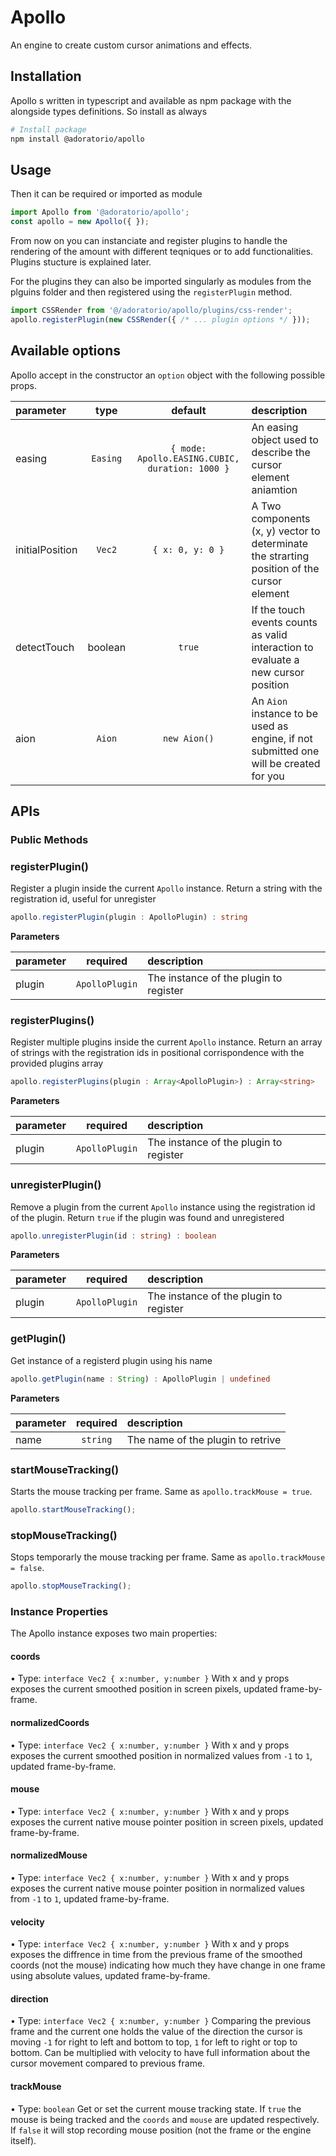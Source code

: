 # Apollo

An engine to create custom cursor animations and effects.

## Installation
Apollo s written in typescript and available as npm package with the alongside types definitions. So install as always

```bash
# Install package
npm install @adoratorio/apollo
```
## Usage
Then it can be required or imported as module

```javascript
import Apollo from '@adoratorio/apollo';
const apollo = new Apollo({ });
```
From now on you can instanciate and register plugins to handle the rendering of the amount with different teqniques or to add functionalities. Plugins stucture is explained later.

For the plugins they can also be imported singularly as modules from the plguins folder and then registered using the `registerPlugin` method.

```javascript
import CSSRender from '@/adoratorio/apollo/plugins/css-render';
apollo.registerPlugin(new CSSRender({ /* ... plugin options */ }));
```

## Available options
Apollo accept in the constructor an `option` object with the following possible props.

|parameter|type|default|description|
|:--------|:--:|:-----:|:----------|
|easing|`Easing`|`{ mode: Apollo.EASING.CUBIC, duration: 1000 }`|An easing object used to describe the cursor element aniamtion|
|initialPosition|`Vec2`|`{ x: 0, y: 0 }`|A Two components (x, y) vector to determinate the strarting position of the cursor element|
|detectTouch|boolean|`true`|If the touch events counts as valid interaction to evaluate a new cursor position|
|aion|`Aion`|`new Aion()`|An `Aion` instance to be used as engine, if not submitted one will be created for you|

## APIs

### Public Methods

### registerPlugin()

Register a plugin inside the current `Apollo` instance. Return a string with the registration id, useful for unregister
```typescript
apollo.registerPlugin(plugin : ApolloPlugin) : string
```

**Parameters**

| parameter | required | description |
|:---|:---:|:---|
| plugin | `ApolloPlugin` | The instance of the plugin to register |

### registerPlugins()

Register multiple plugins inside the current `Apollo` instance. Return an array of strings with the registration ids in positional corrispondence with the provided plugins array
```typescript
apollo.registerPlugins(plugin : Array<ApolloPlugin>) : Array<string>
```

**Parameters**

| parameter | required | description |
|:---|:---:|:---|
| plugin | `ApolloPlugin` | The instance of the plugin to register |

### unregisterPlugin()

Remove a plugin from the current `Apollo` instance using the registration id of the plugin. Return `true` if the plugin was found and unregistered
```typescript
apollo.unregisterPlugin(id : string) : boolean
```

**Parameters**

| parameter | required | description |
|:---|:---:|:---|
| plugin | `ApolloPlugin` | The instance of the plugin to register |

### getPlugin()

Get instance of a registerd plugin using his name
```typescript
apollo.getPlugin(name : String) : ApolloPlugin | undefined
```

**Parameters**

| parameter | required | description |
|:---|:---:|:---|
| name | `string` | The name of the plugin to retrive |

### startMouseTracking()

Starts the mouse tracking per frame. Same as `apollo.trackMouse = true`.
```typescript
apollo.startMouseTracking();
```

### stopMouseTracking()

Stops temporarly the mouse tracking per frame. Same as `apollo.trackMouse = false`.
```typescript
apollo.stopMouseTracking();
```

### Instance Properties

The Apollo instance exposes two main properties:

#### coords 
• Type: `interface Vec2 { x:number, y:number }`
With x and y props exposes the current smoothed position in screen pixels, updated frame-by-frame.

#### normalizedCoords
• Type: `interface Vec2 { x:number, y:number }`
With x and y props exposes the current smoothed position in normalized values from `-1` to `1`, updated frame-by-frame.

#### mouse 
• Type: `interface Vec2 { x:number, y:number }`
With x and y props exposes the current native mouse pointer position in screen pixels, updated frame-by-frame.

#### normalizedMouse
• Type: `interface Vec2 { x:number, y:number }`
With x and y props exposes the current native mouse pointer position in normalized values from `-1` to `1`, updated frame-by-frame.

#### velocity 
• Type: `interface Vec2 { x:number, y:number }`
With x and y props exposes the diffrence in time from the previous frame of the smoothed coords (not the mouse) indicating how much they have change in one frame using absolute values, updated frame-by-frame.

#### direction
• Type: `interface Vec2 { x:number, y:number }`
Comparing the previous frame and the current one holds the value of the direction the cursor is moving `-1` for right to left and bottom to top, `1` for left to right or top to bottom. Can be multiplied with velocity to have full information about the cursor movement compared to previous frame.

#### trackMouse
• Type: `boolean`
Get or set the current mouse tracking state. If `true` the mouse is being tracked and the `coords` and `mouse` are updated respectively. If `false` it will stop recording mouse position (not the frame or the engine itself).
